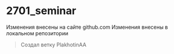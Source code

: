 ﻿# 2701_seminar
Изменения внесены на сайте github.com
Изменения внесены в локальном репозитории

> Создал ветку PlakhotinAA
>
> 